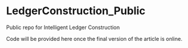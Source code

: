 # LedgerConstruction_Public
Public repo for Intelligent Ledger Construction

Code will be provided here once the final version of the article is online.
